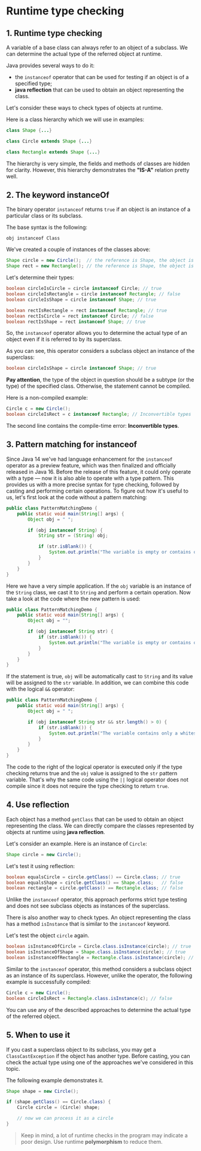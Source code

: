 # Runtime type checking

## 1. Runtime type checking

A variable of a base class can always refer to an object of a subclass. We can determine the actual type of the referred object at runtime.

Java provides several ways to do it:

- the `instanceof` operator that can be used for testing if an object is of a specified type;
- **java reflection** that can be used to obtain an object representing the class.

Let's consider these ways to check types of objects at runtime.

Here is a class hierarchy which we will use in examples:

```java
class Shape {...}

class Circle extends Shape {...}

class Rectangle extends Shape {...}
```

The hierarchy is very simple, the fields and methods of classes are hidden for clarity. However, this hierarchy demonstrates the **"IS-A"** relation pretty well.

## 2. The keyword instanceOf

The binary operator `instanceof` returns `true` if an object is an instance of a particular class or its subclass.

The base syntax is the following:

```
obj instanceof Class
```

We've created a couple of instances of the classes above:
```java
Shape circle = new Circle();  // the reference is Shape, the object is Circle
Shape rect = new Rectangle(); // the reference is Shape, the object is Rectangle
```
Let's determine their types:
```java
boolean circleIsCircle = circle instanceof Circle; // true
boolean circleIsRectangle = circle instanceof Rectangle; // false
boolean circleIsShape = circle instanceof Shape; // true

boolean rectIsRectangle = rect instanceof Rectangle; // true
boolean rectIsCircle = rect instanceof Circle; // false
boolean rectIsShape = rect instanceof Shape; // true
```
So, the `instanceof` operator allows you to determine the actual type of an object even if it is referred to by its superclass.

As you can see, this operator considers a subclass object an instance of the superclass:
```java
boolean circleIsShape = circle instanceof Shape; // true
```

**Pay attention**, the type of the object in question should be a subtype (or the type) of the specified class. Otherwise, the statement cannot be compiled.

Here is a non-compiled example:
```java
Circle c = new Circle();
boolean circleIsRect = c instanceof Rectangle; // Inconvertible types
```

The second line contains the compile-time error: **Inconvertible types**.

## 3. Pattern matching for instanceof

Since Java 14 we've had language enhancement for the `instanceof` operator as a preview feature, which was then finalized and officially released in Java 16. Before the release of this feature, it could only operate with a type — now it is also able to operate with a type pattern. This provides us with a more precise syntax for type checking, followed by casting and performing certain operations. To figure out how it's useful to us, let's first look at the code without a pattern matching:

```java
public class PatternMatchingDemo {
    public static void main(String[] args) {
        Object obj = " ";

        if (obj instanceof String) {
            String str = (String) obj;

            if (str.isBlank()) {
                System.out.println("The variable is empty or contains only a whitespace");
            }
        }
    }
}
```

Here we have a very simple application. If the `obj` variable is an instance of the `String` class, we cast it to `String` and perform a certain operation. Now take a look at the code where the new pattern is used:

```java
public class PatternMatchingDemo {
    public static void main(String[] args) {
        Object obj = "";

        if (obj instanceof String str) {
            if (str.isBlank()) {
                System.out.println("The variable is empty or contains only a whitespace");
            }
        }
    }
}
```

If the statement is true, `obj` will be automatically cast to `String` and its value will be assigned to the `str` variable. In addition, we can combine this code with the logical `&&` operator:
```java
public class PatternMatchingDemo {
    public static void main(String[] args) {
        Object obj = " ";

        if (obj instanceof String str && str.length() > 0) {
            if (str.isBlank()) {
                System.out.println("The variable contains only a whitespace");
            }
        }
    }
}
```

The code to the right of the logical operator is executed only if the type checking returns true and the `obj` value is assigned to the `str` pattern variable. That's why the same code using the `||` logical operator does not compile since it does not require the type checking to return `true`.

## 4. Use reflection

Each object has a method `getClass` that can be used to obtain an object representing the class. We can directly compare the classes represented by objects at runtime using **java reflection**.

Let's consider an example. Here is an instance of `Circle`:

```java
Shape circle = new Circle();
```

Let's test it using reflection:
```java
boolean equalsCircle = circle.getClass() == Circle.class; // true
boolean equalsShape = circle.getClass() == Shape.class;   // false
boolean rectangle = circle.getClass() == Rectangle.class; // false
```

Unlike the `instanceof` operator, this approach performs strict type testing and does not see subclass objects as instances of the superclass.

There is also another way to check types. An object representing the class has a method `isInstance` that is similar to the `instanceof` keyword.

Let's test the object `circle` again.

```java
boolean isInstanceOfCircle = Circle.class.isInstance(circle); // true
boolean isInstanceOfShape = Shape.class.isInstance(circle); // true
boolean isInstanceOfRectangle = Rectangle.class.isInstance(circle); // false 
```

Similar to the `instanceof` operator, this method considers a subclass object as an instance of its superclass. However, unlike the operator, the following example is successfully compiled:
```java
Circle c = new Circle();
boolean circleIsRect = Rectangle.class.isInstance(c); // false
```

You can use any of the described approaches to determine the actual type of the referred object.

## 5. When to use it

If you cast a superclass object to its subclass, you may get a `ClassCastException` if the object has another type. Before casting, you can check the actual type using one of the approaches we've considered in this topic.

The following example demonstrates it.
```java
Shape shape = new Circle();

if (shape.getClass() == Circle.class) {
    Circle circle = (Circle) shape;

    // now we can process it as a circle
}
```

> Keep in mind, a lot of runtime checks in the program may indicate a poor design. Use runtime **polymorphism** to reduce them.       
